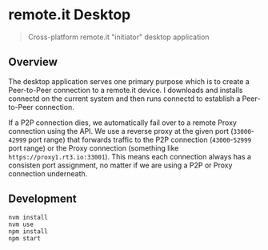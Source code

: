 # remote.it Desktop

> Cross-platform remote.it "initiator" desktop application

## Overview

The desktop application serves one primary purpose which is to create a Peer-to-Peer connection to a remote.it device. I downloads and installs connectd on the current system and then runs connectd to establish a Peer-to-Peer connection.

If a P2P connection dies, we automatically fail over to a remote Proxy connection using the API. We use a reverse proxy at the given port (`33000`-`42999` port range) that forwards traffic to the P2P connection (`43000`-`52999` port range) or the Proxy connection (something like `https://proxy1.rt3.io:33001`). This means each connection always has a consisten port assignment, no matter if we are using a P2P or Proxy connection underneath.

## Development

```shell
nvm install
nvm use
npm install
npm start
```
